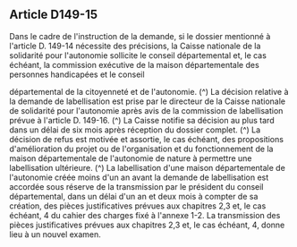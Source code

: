 ## Article D149-15


Dans le cadre de l'instruction de la demande, si le dossier mentionné à l'article D. 149-14 nécessite des
précisions, la Caisse nationale de la solidarité pour l'autonomie sollicite le conseil départemental et, le cas
échéant, la commission exécutive de la maison départementale des personnes handicapées et le conseil

départemental de la citoyenneté et de l'autonomie. (^)
La décision relative à la demande de labellisation est prise par le directeur de la Caisse nationale de solidarité
pour l'autonomie après avis de la commission de labellisation prévue à l'article D. 149-16. (^)
La Caisse notifie sa décision au plus tard dans un délai de six mois après réception du dossier complet. (^)
La décision de refus est motivée et assortie, le cas échéant, des propositions d'amélioration du projet ou de
l'organisation et du fonctionnement de la maison départementale de l'autonomie de nature à permettre une
labellisation ultérieure. (^)
La labellisation d'une maison départementale de l'autonomie créée moins d'un an avant la demande de
labellisation est accordée sous réserve de la transmission par le président du conseil départemental, dans un
délai d'un an et deux mois à compter de sa création, des pièces justificatives prévues aux chapitres 2,3 et, le
cas échéant, 4 du cahier des charges fixé à l'annexe 1-2. La transmission des pièces justificatives prévues aux
chapitres 2,3 et, le cas échéant, 4, donne lieu à un nouvel examen.

